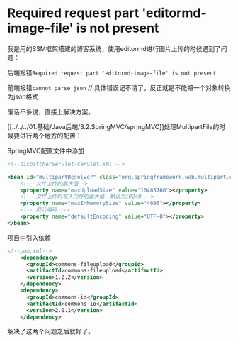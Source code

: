 # Required request part 'editormd-image-file' is not present

我是用的SSM框架搭建的博客系统，使用editormd进行图片上传的时候遇到了问题：

后端报错`Required request part 'editormd-image-file' is not present`

前端报错`cannot parse json` // 具体错误记不清了，反正就是不能把一个对象转换为json格式

废话不多说，直接上解决方案。

[[../../../01.基础/Java后端/3.2.SpringMVC/springMVC]]处理MultipartFile的时候要进行两个地方的配置：

SpringMVC配置文件中添加

```xml
<!--dispatcherServlet-servlet.xml -->

<bean id="multipartResolver" class="org.springframework.web.multipart.commons.CommonsMultipartResolver">
    <!-- 文件上传的最大值-->
    <property name="maxUploadSize" value="10485760"></property>
    <!-- 文件上传时写入内存的最大值，默认为10240 -->
    <property name="maxInMemorySize" value="4096"></property>
    <!-- 默认编码 -->
    <property name="defaultEncoding" value="UTF-8"></property>
</bean>
```

项目中引入依赖

```xml
<!--pom.xml-->
	<dependency>
      <groupId>commons-fileupload</groupId>
      <artifactId>commons-fileupload</artifactId>
      <version>1.2.2</version>
    </dependency>
    <dependency>
      <groupId>commons-io</groupId>
      <artifactId>commons-io</artifactId>
      <version>2.0.1</version>
    </dependency>
```

解决了这两个问题之后就好了。